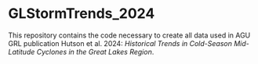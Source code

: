 # GLStormTrends_2024

This repository contains the code necessary to create all data used in AGU GRL publication Hutson et al. 2024: _Historical Trends in Cold-Season Mid-Latitude Cyclones in the Great Lakes Region_. 
